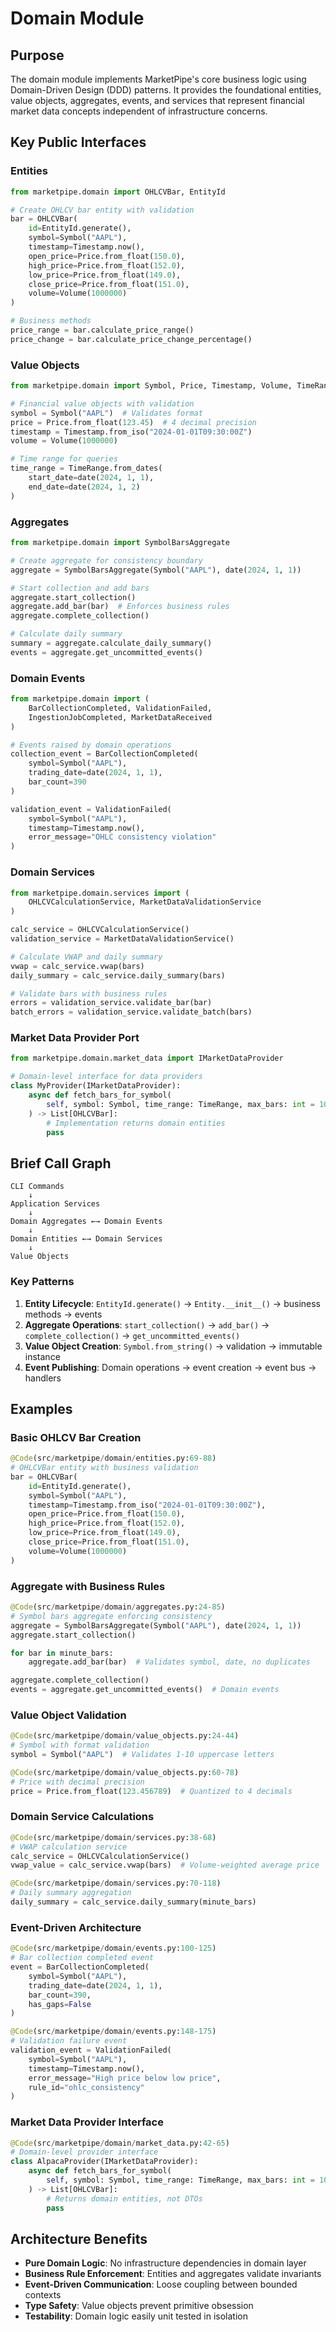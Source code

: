 # Domain Module

## Purpose

The domain module implements MarketPipe's core business logic using Domain-Driven Design (DDD) patterns. It provides the foundational entities, value objects, aggregates, events, and services that represent financial market data concepts independent of infrastructure concerns.

## Key Public Interfaces

### Entities
```python
from marketpipe.domain import OHLCVBar, EntityId

# Create OHLCV bar entity with validation
bar = OHLCVBar(
    id=EntityId.generate(),
    symbol=Symbol("AAPL"),
    timestamp=Timestamp.now(),
    open_price=Price.from_float(150.0),
    high_price=Price.from_float(152.0),
    low_price=Price.from_float(149.0),
    close_price=Price.from_float(151.0),
    volume=Volume(1000000)
)

# Business methods
price_range = bar.calculate_price_range()
price_change = bar.calculate_price_change_percentage()
```

### Value Objects
```python
from marketpipe.domain import Symbol, Price, Timestamp, Volume, TimeRange

# Financial value objects with validation
symbol = Symbol("AAPL")  # Validates format
price = Price.from_float(123.45)  # 4 decimal precision
timestamp = Timestamp.from_iso("2024-01-01T09:30:00Z")
volume = Volume(1000000)

# Time range for queries
time_range = TimeRange.from_dates(
    start_date=date(2024, 1, 1),
    end_date=date(2024, 1, 2)
)
```

### Aggregates
```python
from marketpipe.domain import SymbolBarsAggregate

# Create aggregate for consistency boundary
aggregate = SymbolBarsAggregate(Symbol("AAPL"), date(2024, 1, 1))

# Start collection and add bars
aggregate.start_collection()
aggregate.add_bar(bar)  # Enforces business rules
aggregate.complete_collection()

# Calculate daily summary
summary = aggregate.calculate_daily_summary()
events = aggregate.get_uncommitted_events()
```

### Domain Events
```python
from marketpipe.domain import (
    BarCollectionCompleted, ValidationFailed, 
    IngestionJobCompleted, MarketDataReceived
)

# Events raised by domain operations
collection_event = BarCollectionCompleted(
    symbol=Symbol("AAPL"),
    trading_date=date(2024, 1, 1),
    bar_count=390
)

validation_event = ValidationFailed(
    symbol=Symbol("AAPL"),
    timestamp=Timestamp.now(),
    error_message="OHLC consistency violation"
)
```

### Domain Services
```python
from marketpipe.domain.services import (
    OHLCVCalculationService, MarketDataValidationService
)

calc_service = OHLCVCalculationService()
validation_service = MarketDataValidationService()

# Calculate VWAP and daily summary
vwap = calc_service.vwap(bars)
daily_summary = calc_service.daily_summary(bars)

# Validate bars with business rules
errors = validation_service.validate_bar(bar)
batch_errors = validation_service.validate_batch(bars)
```

### Market Data Provider Port
```python
from marketpipe.domain.market_data import IMarketDataProvider

# Domain-level interface for data providers
class MyProvider(IMarketDataProvider):
    async def fetch_bars_for_symbol(
        self, symbol: Symbol, time_range: TimeRange, max_bars: int = 1000
    ) -> List[OHLCVBar]:
        # Implementation returns domain entities
        pass
```

## Brief Call Graph

```
CLI Commands
    ↓
Application Services
    ↓
Domain Aggregates ←→ Domain Events
    ↓
Domain Entities ←→ Domain Services
    ↓
Value Objects
```

### Key Patterns

1. **Entity Lifecycle**: `EntityId.generate()` → `Entity.__init__()` → business methods → events
2. **Aggregate Operations**: `start_collection()` → `add_bar()` → `complete_collection()` → `get_uncommitted_events()`
3. **Value Object Creation**: `Symbol.from_string()` → validation → immutable instance
4. **Event Publishing**: Domain operations → event creation → event bus → handlers

## Examples

### Basic OHLCV Bar Creation
```python
@Code(src/marketpipe/domain/entities.py:69-88)
# OHLCVBar entity with business validation
bar = OHLCVBar(
    id=EntityId.generate(),
    symbol=Symbol("AAPL"),
    timestamp=Timestamp.from_iso("2024-01-01T09:30:00Z"),
    open_price=Price.from_float(150.0),
    high_price=Price.from_float(152.0),
    low_price=Price.from_float(149.0),
    close_price=Price.from_float(151.0),
    volume=Volume(1000000)
)
```

### Aggregate with Business Rules
```python
@Code(src/marketpipe/domain/aggregates.py:24-85)
# Symbol bars aggregate enforcing consistency
aggregate = SymbolBarsAggregate(Symbol("AAPL"), date(2024, 1, 1))
aggregate.start_collection()

for bar in minute_bars:
    aggregate.add_bar(bar)  # Validates symbol, date, no duplicates

aggregate.complete_collection()
events = aggregate.get_uncommitted_events()  # Domain events
```

### Value Object Validation
```python
@Code(src/marketpipe/domain/value_objects.py:24-44)
# Symbol with format validation
symbol = Symbol("AAPL")  # Validates 1-10 uppercase letters

@Code(src/marketpipe/domain/value_objects.py:60-78)
# Price with decimal precision
price = Price.from_float(123.456789)  # Quantized to 4 decimals
```

### Domain Service Calculations
```python
@Code(src/marketpipe/domain/services.py:38-68)
# VWAP calculation service
calc_service = OHLCVCalculationService()
vwap_value = calc_service.vwap(bars)  # Volume-weighted average price

@Code(src/marketpipe/domain/services.py:70-118)
# Daily summary aggregation
daily_summary = calc_service.daily_summary(minute_bars)
```

### Event-Driven Architecture
```python
@Code(src/marketpipe/domain/events.py:100-125)
# Bar collection completed event
event = BarCollectionCompleted(
    symbol=Symbol("AAPL"),
    trading_date=date(2024, 1, 1),
    bar_count=390,
    has_gaps=False
)

@Code(src/marketpipe/domain/events.py:148-175)
# Validation failure event
validation_event = ValidationFailed(
    symbol=Symbol("AAPL"),
    timestamp=Timestamp.now(),
    error_message="High price below low price",
    rule_id="ohlc_consistency"
)
```

### Market Data Provider Interface
```python
@Code(src/marketpipe/domain/market_data.py:42-65)
# Domain-level provider interface
class AlpacaProvider(IMarketDataProvider):
    async def fetch_bars_for_symbol(
        self, symbol: Symbol, time_range: TimeRange, max_bars: int = 1000
    ) -> List[OHLCVBar]:
        # Returns domain entities, not DTOs
        pass
```

## Architecture Benefits

- **Pure Domain Logic**: No infrastructure dependencies in domain layer
- **Business Rule Enforcement**: Entities and aggregates validate invariants
- **Event-Driven Communication**: Loose coupling between bounded contexts
- **Type Safety**: Value objects prevent primitive obsession
- **Testability**: Domain logic easily unit tested in isolation 